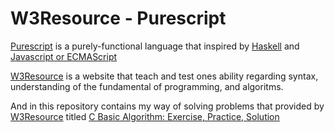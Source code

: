 # W3Resource - Purescript

[Purescript](https://www.purescript.org/) is a purely-functional language that inspired by [Haskell](https://www.haskell.org/) and [Javascript or ECMAScript](https://www.ecma-international.org/)

[W3Resource](https://www.w3resource.com/) is a website that teach and test ones ability regarding syntax, understanding of the fundamental of programming, and algoritms.

And in this repository contains my way of solving problems that provided by [W3Resource](https://www.w3resource.com/) titled [C Basic Algorithm: Exercise, Practice, Solution](https://www.w3resource.com/c-programming-exercises/basic-algo/index.php)